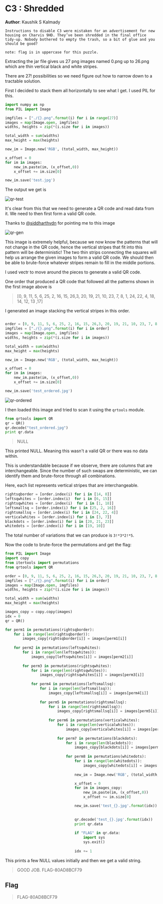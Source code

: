 # C3 : Shredded

**Author**: Kaushik S Kalmady

```
Instructions to disable C3 were mistaken for an advertisement for new housing on Charvis 9HD. They’ve been shredded in the final office tidy-up. Nobody bothered to empty the trash, so a bit of glue and you should be good?

note: flag is in uppercase for this puzzle.

```

Extracting the jar file gives us 27 png images named 0.png up to 26.png which are thin vertical black and white stripes.

There are 27! possibilities so we need figure out how to narrow down to a tractable solution.

First I decided to stack them all horizontally to see what I get. I used PIL for this.


```python
import numpy as np
from PIL import Image

imgfiles = ["./{}.png".format(i) for i in range(27)]
images = map(Image.open, imgfiles)
widths, heights = zip(*(i.size for i in images))

total_width = sum(widths)
max_height = max(heights)

new_im = Image.new('RGB', (total_width, max_height))

x_offset = 0
for im in images:
    new_im.paste(im, (x_offset,0))
    x_offset += im.size[0]

new_im.save('test.jpg')
```

The output we get is 

![qr-test](test.jpg)

It's clear from this that we need to generate a QR code and read data from it. We need to then first form a valid QR code.

Thanks to [@siddharthvdn](https://github.com/siddharthvdn/) for pointing me to this image

![qr-gen](qr-generation.jpeg)

This image is extremely helpful, because we now know the patterns that will not change in the QR code, hence the vertical stripes that fit into this pattern will be deterministic! The two thin strips connecting the squares will help us arrange the given images to form a valid QR code.  We should then be able to brute-force whatever stripes remain to fill in the middle portions.

I used vectr to move around the pieces to generate a valid QR code.

One order that produced a QR code that followed all the patterns shown in the first image above is
> [0, 9, 11, 5, 6, 25, 2, 16, 15, 26,3, 20, 19, 21, 10, 23, 7, 8, 1, 24, 22, 4, 18, 14, 12, 13 ,17]

I generated an image stacking the vertical stripes in this order.

```python

order = [0, 9, 11, 5, 6, 25, 2, 16, 15, 26,3, 20, 19, 21, 10, 23, 7, 8, 1, 24, 22, 4, 18, 14, 12, 13 ,17]
imgfiles = ["./{}.png".format(i) for i in order]
images = map(Image.open, imgfiles)
widths, heights = zip(*(i.size for i in images))

total_width = sum(widths)
max_height = max(heights)

new_im = Image.new('RGB', (total_width, max_height))

x_offset = 0
for im in images:
    new_im.paste(im, (x_offset,0))
    x_offset += im.size[0]

new_im.save('test_ordered.jpg')
```

![qr-ordered](test_ordered.jpg)

I then loaded this image and tried to scan it using the `qrtools` module.

```python
from qrtools import QR
qr = QR()
qr.decode("test_ordered.jpg")
print qr.data
```

> NULL

This printed NULL. Meaning this wasn't a valid QR or there was no data within.

This is understandable because if we observe, there are columns that are interchangeable. Since the number of such swaps are deterministic, we can identify them and brute-force through all combinations.

Here, each list represents vertical stripes that are interchangeable.

```python
rightsqborder = [order.index(i) for i in [14, 8]]
leftsqwhites = [order.index(i)  for i in [6, 15]]
rightsqwhites = [order.index(i)  for i in [1, 18]]
leftsmallsq = [order.index(i) for i in [25, 2, 16]]
rightsmallsq = [order.index(i) for i in [24, 22, 4]]
verticalwhites = [order.index(i) for i in [3, 7]]
blackdots = [order.index(i) for i in [20, 21, 23]]
whitedots = [order.index(i) for i in [19, 10]]
```

The total number of variations that we can produce is `3!*3*2!*5`.

Now the code to brute-force the permutations and get the flag:

```python
from PIL import Image
import copy
from itertools import permutations
from qrtools import QR

order = [0, 9, 11, 5, 6, 25, 2, 16, 15, 26,3, 20, 19, 21, 10, 23, 7, 8, 1, 24, 22, 4, 18, 14, 12, 13 ,17]
imgfiles = ["./{}.png".format(i) for i in order]
images = map(Image.open, imgfiles)
widths, heights = zip(*(i.size for i in images))

total_width = sum(widths)
max_height = max(heights)

images_copy = copy.copy(images)
idx = 0
qr = QR()

for perm1 in permutations(rightsqborder):
    for i in range(len(rightsqborder)):
        images_copy[rightsqborder[i]] = images[perm1[i]]
    
    for perm2 in permutations(leftsqwhites):
        for i in range(len(leftsqwhites)):
            images_copy[leftsqwhites[i]] = images[perm2[i]]
        
        for perm3 in permutations(rightsqwhites):
            for i in range(len(rightsqwhites)):
                images_copy[rightsqwhites[i]] = images[perm3[i]]
            
            for perm4 in permutations(leftsmallsq):
                for i in range(len(leftsmallsq)):
                    images_copy[leftsmallsq[i]] = images[perm4[i]]
                
                for perm5 in permutations(rightsmallsq):
                    for i in range(len(rightsmallsq)):
                        images_copy[rightsmallsq[i]] = images[perm5[i]]
                    
                    for perm6 in permutations(verticalwhites):
                        for i in range(len(verticalwhites)):
                            images_copy[verticalwhites[i]] = images[perm6[i]]
                            
                        for perm7 in permutations(blackdots):
                            for i in range(len(blackdots)):
                                images_copy[blackdots[i]] = images[perm7[i]]
                            
                            for perm8 in permutations(whitedots):
                                for i in range(len(whitedots)):
                                    images_copy[whitedots[i]] = images[perm8[i]]
                                
                                new_im = Image.new('RGB', (total_width, max_height))

                                x_offset = 0
                                for im in images_copy:
                                    new_im.paste(im, (x_offset,0))
                                    x_offset += im.size[0]

                                new_im.save('test_{}.jpg'.format(idx))
                                
                                
                                qr.decode('test_{}.jpg'.format(idx))
                                print qr.data
                                
                                if "FLAG" in qr.data:
                                    import sys
                                    sys.exit()
                                
                                idx += 1
```

This prints a few NULL values initially and then we get a valid string.

> GOOD JOB. FLAG-80AD8BCF79

## Flag
> FLAG-80AD8BCF79

